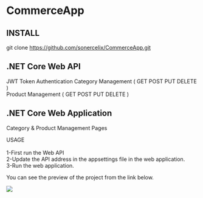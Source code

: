 # CommerceApp

## INSTALL <br/>
git clone https://github.com/sonercelix/CommerceApp.git

## .NET Core Web API

JWT Token Authentication
Category Management ( GET POST PUT DELETE ) <br/>
Product Management ( GET POST PUT DELETE ) <br/>

## .NET Core Web Application

Category & Product Management Pages

USAGE <br/><br/>
1-First run the Web API <br/>
2-Update the API address in the appsettings file in the web application.<br/>
3-Run the web application.<br/>


You can see the preview of the project from the link below.

[![](http://img.youtube.com/vi/m5koldORcHY/0.jpg)](http://www.youtube.com/watch?v=m5koldORcHY ".NET CORE Commerce API & WEB")
